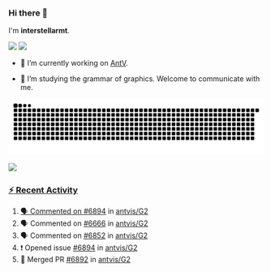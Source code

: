 ### Hi there 👋

I'm **interstellarmt**.

[![](https://img.shields.io/endpoint?url=https://awards.antv.vision/interstellarmt-g2-contributor.json)](https://github.com/antvis/g2)
[![](https://img.shields.io/endpoint?url=https://awards.antv.vision/interstellarmt-gpt-vis-contributor.json)](https://github.com/antvis/gpt-vis)

- 🔭 I’m currently working on [AntV](https://github.com/antvis).

- 📖 I’m studying the grammar of graphics. Welcome to communicate with me.

![](https://raw.githubusercontent.com/interstellarmt/interstellarmt/refs/heads/output/github-contribution-grid-snake.svg)
<div>
  <a href="https://github.com/interstellarmt">
  <img height="180em" src="https://github-readme-stats-eight-theta.vercel.app/api?username=interstellarmt&show_icons=true&include_all_commits=true&count_private=true&theme=tokyonight"/>
</div>
    
### :zap: Recent Activity

<!--START_SECTION:activity-->
1. 🗣 Commented on [#6894](https://github.com/antvis/G2/issues/6894#issuecomment-2893404948) in [antvis/G2](https://github.com/antvis/G2)
2. 🗣 Commented on [#6666](https://github.com/antvis/G2/issues/6666#issuecomment-2893403264) in [antvis/G2](https://github.com/antvis/G2)
3. 🗣 Commented on [#6852](https://github.com/antvis/G2/issues/6852#issuecomment-2893401175) in [antvis/G2](https://github.com/antvis/G2)
4. ❗ Opened issue [#6894](https://github.com/antvis/G2/issues/6894) in [antvis/G2](https://github.com/antvis/G2)
5. 🎉 Merged PR [#6892](https://github.com/antvis/G2/pull/6892) in [antvis/G2](https://github.com/antvis/G2)
<!--END_SECTION:activity-->

